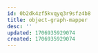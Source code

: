 ```yaml
---
id: 0b2dk4zf5kvqyq3r9sfz4b8
title: object-graph-mapper
desc: ''
updated: 1706935929074
created: 1706935929074
---
```

